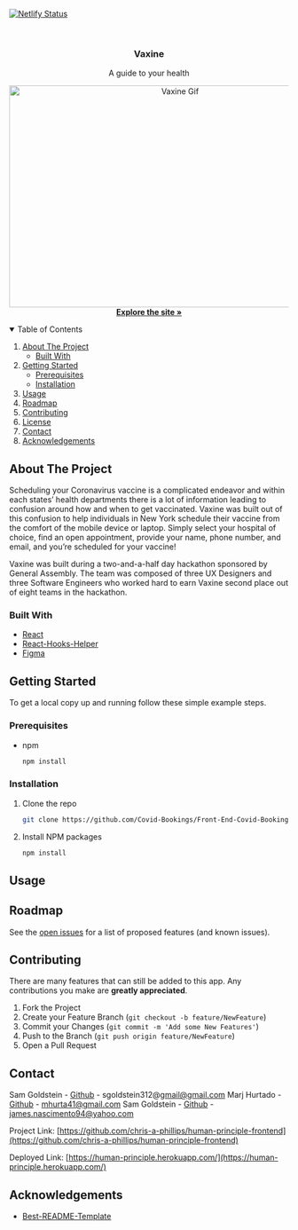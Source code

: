[![Netlify Status](https://api.netlify.com/api/v1/badges/11d0b259-2f12-4188-83f9-45e1431e8ba8/deploy-status)](https://app.netlify.com/sites/vaxine/deploys)

<!-- PROJECT LOGO -->
<br />

  <h3 align="center">Vaxine</h3>

  <p align="center">
    A guide to your health
    <br />

<p align="center">
  <a href="https://vaxine.netlify.app/">
    <img src="https://media.giphy.com/media/yiC7J9IHsmK2K0V524/giphy.gif" alt="Vaxine Gif" width="600" height="400">
    <br/>
  </a>
    <a href="https://vaxine.netlify.app/"><strong>Explore the site »</strong></a>
  </p>
</p>



<!-- TABLE OF CONTENTS -->
<details open="open">
  <summary>Table of Contents</summary>
  <ol>
    <li>
      <a href="#about-the-project">About The Project</a>
      <ul>
        <li><a href="#built-with">Built With</a></li>
      </ul>
    </li>
    <li>
      <a href="#getting-started">Getting Started</a>
      <ul>
        <li><a href="#prerequisites">Prerequisites</a></li>
        <li><a href="#installation">Installation</a></li>
      </ul>
    </li>
    <li><a href="#usage">Usage</a></li>
    <li><a href="#roadmap">Roadmap</a></li>
    <li><a href="#contributing">Contributing</a></li>
    <li><a href="#license">License</a></li>
    <li><a href="#contact">Contact</a></li>
    <li><a href="#acknowledgements">Acknowledgements</a></li>
  </ol>
</details>



<!-- ABOUT THE PROJECT -->
## About The Project

Scheduling your Coronavirus vaccine is a complicated endeavor and within each states’ health departments there is a lot of information leading to confusion around how and when to get vaccinated. Vaxine was built out of this confusion to help individuals in New York schedule their vaccine from the comfort of the mobile device or laptop. Simply select your hospital of choice, find an open appointment, provide your name, phone number, and email, and you’re scheduled for your vaccine! 

Vaxine was built during a two-and-a-half day hackathon sponsored by General Assembly. The team was composed of three UX Designers and three Software Engineers  who worked hard to earn Vaxine second place out of eight teams in the hackathon.


### Built With

* [React](https://reactjs.org/)
* [React-Hooks-Helper](https://www.npmjs.com/package/react-hooks-helper)
* [Figma](https://www.figma.com/files/recent)

<!-- GETTING STARTED -->
## Getting Started

To get a local copy up and running follow these simple example steps.

### Prerequisites

* npm
  ```sh
  npm install
  ```

### Installation

1. Clone the repo
   ```sh
   git clone https://github.com/Covid-Bookings/Front-End-Covid-Bookings
   ```
2. Install NPM packages
   ```sh
   npm install
   ```

<!-- USAGE EXAMPLES -->
## Usage




<!-- ROADMAP -->
## Roadmap

See the [open issues](https://github.com/Covid-Bookings/Front-End-Covid-Bookings/issues) for a list of proposed features (and known issues).



<!-- CONTRIBUTING -->
## Contributing

There are many features that can still be added to this app. Any contributions you make are **greatly appreciated**.

1. Fork the Project
2. Create your Feature Branch (`git checkout -b feature/NewFeature`)
3. Commit your Changes (`git commit -m 'Add some New Features'`)
4. Push to the Branch (`git push origin feature/NewFeature`)
5. Open a Pull Request


<!-- CONTACT -->
## Contact

Sam Goldstein - [Github](https://github.com/samgold2020) - sgoldstein312@gmail@gmail.com
Marj Hurtado - [Github](https://github.com/Mhurta41) - mhurta41@gmail.com
Sam Goldstein - [Github](https://github.com/jamesnascimento1994) - 
james.nascimento94@yahoo.com

Project Link: [https://github.com/chris-a-phillips/human-principle-frontend](https://github.com/chris-a-phillips/human-principle-frontend)

Deployed Link: [https://human-principle.herokuapp.com/](https://human-principle.herokuapp.com/)



<!-- ACKNOWLEDGEMENTS -->
## Acknowledgements
* [Best-README-Template](https://github.com/othneildrew/Best-README-Template)
